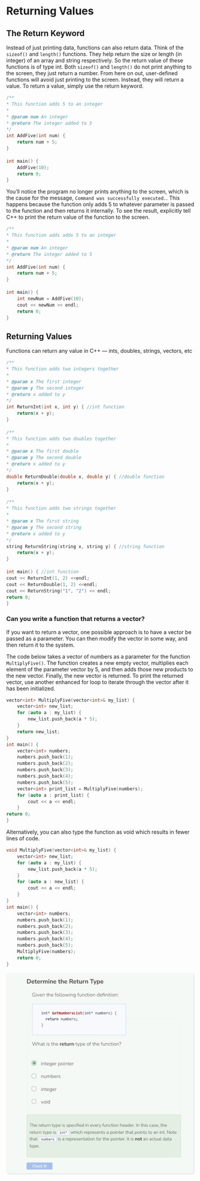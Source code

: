 # Returning Values
## The Return Keyword
Instead of just printing data, functions can also return data. Think of the `sizeof()` and `length()` functions. They help return the size or length (in integer) of an array and string respectively. So the return value of these functions is of type int. Both `sizeof()` and `length()` do not print anything to the screen, they just return a number. From here on out, user-defined functions will avoid just printing to the screen. Instead, they will return a value. To return a value, simply use the return keyword.

```cpp
/**
* This function adds 5 to an integer
*
* @param num An integer
* @return The integer added to 5
*/
int AddFive(int num) {
    return num + 5;
}

int main() {
    AddFive(10);
    return 0;
}
```

You’ll notice the program no longer prints anything to the screen, which is the cause for the message, `Command was successfully executed.`. This happens because the function only adds 5 to whatever parameter is passed to the function and then returns it internally. To see the result, explicitly tell C++ to print the return value of the function to the screen.

```cpp
/**
* This function adds adds 5 to an integer
*
* @param num An integer
* @return The integer added to 5
*/
int AddFive(int num) {
    return num + 5;
}

int main() {
    int newNum = AddFive(10);
    cout << newNum << endl;
    return 0;
}
```

## Returning Values
Functions can return any value in C++ — ints, doubles, strings, vectors, etc

```cpp
/**
* This function adds two integers together
*
* @param x The first integer
* @param y The second integer
* @return x added to y
*/
int ReturnInt(int x, int y) { //int function
    return(x + y);
}

/**
* This function adds two doubles together
*
* @param x The first double
* @param y The second double
* @return x added to y
*/
double ReturnDouble(double x, double y) { //double function
    return(x + y);
}

/**
* This function adds two strings together
*
* @param x The first string
* @param y The second string
* @return x added to y
*/
string ReturnString(string x, string y) { //string function
    return(x + y);
}

int main() { //int function
cout << ReturnInt(1, 2) <<endl;
cout << ReturnDouble(1, 2) <<endl;
cout << ReturnString("1", "2") << endl;
return 0;
}
```

### Can you write a function that returns a vector?

If you want to return a vector, one possible approach is to have a vector be passed as a parameter. You can then modify the vector in some way, and then return it to the system.

The code below takes a vector of numbers as a parameter for the function `MultiplyFive()`. The function creates a new empty vector, multiplies each element of the parameter vector by 5, and then adds those new products to the new vector. Finally, the new vector is returned. To print the returned vector, use another enhanced for loop to iterate through the vector after it has been initialized.

```cpp
vector<int> MultiplyFive(vector<int>& my_list) {
    vector<int> new_list;
    for (auto a : my_list) {
        new_list.push_back(a * 5);
    }
    return new_list;
}
int main() {
    vector<int> numbers;
    numbers.push_back(1);
    numbers.push_back(2);
    numbers.push_back(3);
    numbers.push_back(4);
    numbers.push_back(5);
    vector<int> print_list = MultiplyFive(numbers);
    for (auto a : print_list) {
        cout << a << endl;
    }
return 0;
}
```

Alternatively, you can also type the function as void which results in fewer lines of code.

```cpp
void MultiplyFive(vector<int>& my_list) {
    vector<int> new_list;
    for (auto a : my_list) {
        new_list.push_back(a * 5);
    }
    for (auto a : new_list) {
        cout << a << endl;
    }
}
int main() {
    vector<int> numbers;
    numbers.push_back(1);
    numbers.push_back(2);
    numbers.push_back(3);
    numbers.push_back(4);
    numbers.push_back(5);
    MultiplyFive(numbers);
    return 0;
}
```

![Question 1](_assets/Q1.png)

